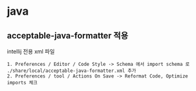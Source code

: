 # java

## acceptable-java-formatter 적용
intellij 전용 xml 파일

```
1. Preferences / Editor / Code Style -> Schema 에서 import schema 로 ./share/local/acceptable-java-formatter.xml 추가
2. Preferences / tool / Actions On Save -> Reformat Code, Optimize imports 체크
```
